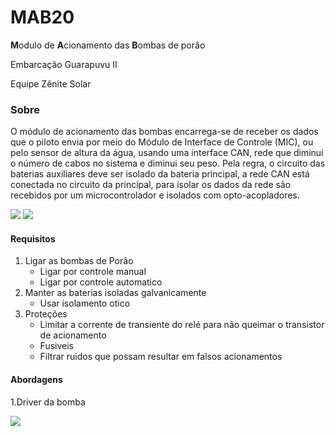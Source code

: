 # MAB20
**M**odulo de **A**cionamento das **B**ombas de porão

Embarcação Guarapuvu II

Equipe Zênite Solar

### Sobre

O módulo de acionamento das bombas encarrega-se de receber os dados que o piloto envia por meio
do Módulo de Interface de Controle (MIC), ou pelo sensor de altura da água, usando uma interface CAN, rede
que diminui o número de cabos no sistema e diminui seu peso.
Pela regra, o circuito das baterias auxiliares deve ser isolado da bateria principal, a rede CAN está
conectada no circuito da principal, para isolar os dados da rede são recebidos por um microcontrolador e
isolados com opto-acopladores.


![](https://github.com/ZeniteSolar/MAB20/blob/master/hardware/IMG/3DUP.png?raw=true)
![](https://github.com/ZeniteSolar/MAB20/blob/master/hardware/IMG/3DDOWN.png?raw=true)

#### Requisitos
1. Ligar as bombas de Porão
    - Ligar por controle manual
    - Ligar por controle automatico
2. Manter as baterias isoladas galvanicamente
     - Usar isolamento otico
3. Proteções
     - Limitar a corrente de transiente do relé para não queimar  o transistor de acionamento 
     - Fusiveis
     - Filtrar ruidos que possam resultar em falsos acionamentos

           

#### Abordagens
1.Driver da bomba
 
 ![](https://github.com/ZeniteSolar/MAB20/blob/master/hardware/IMG/Pump_Driver.png?raw=true)









